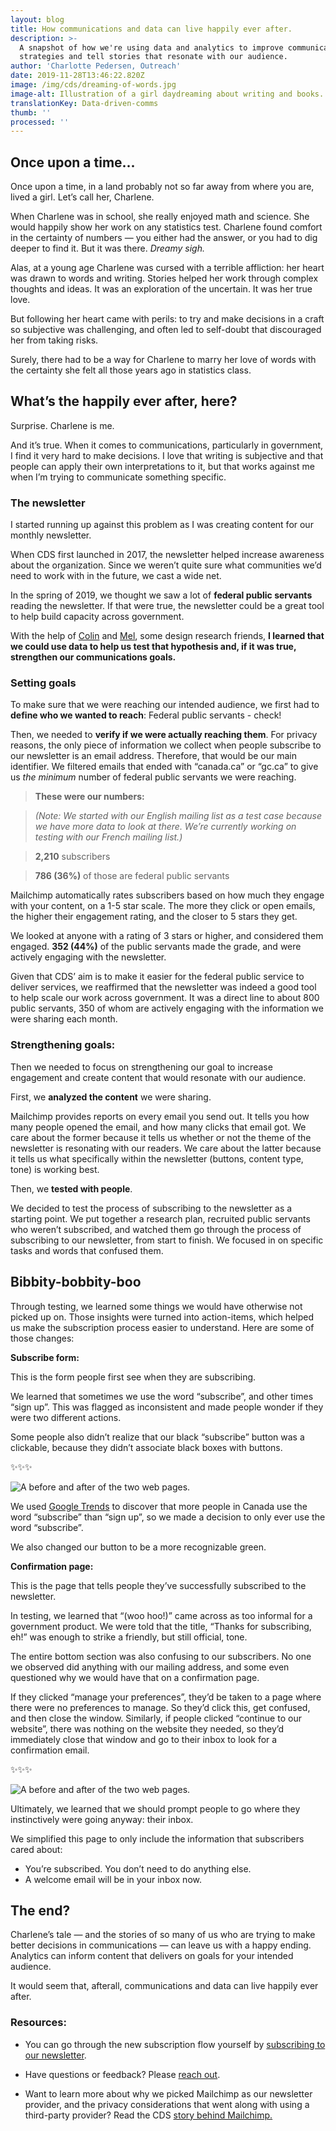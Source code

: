 ```yaml
---
layout: blog
title: How communications and data can live happily ever after.
description: >-
  A snapshot of how we're using data and analytics to improve communication
  strategies and tell stories that resonate with our audience. 
author: 'Charlotte Pedersen, Outreach'
date: 2019-11-28T13:46:22.820Z
image: /img/cds/dreaming-of-words.jpg
image-alt: Illustration of a girl daydreaming about writing and books.
translationKey: Data-driven-comms
thumb: ''
processed: ''
---
```

## Once upon a time...

Once upon a time, in a land probably not so far away from where you are, lived a girl. Let’s call her, Charlene.  

When Charlene was in school, she really enjoyed math and science. She would happily show her work on any statistics test. Charlene found comfort in the certainty of numbers — you either had the answer, or you had to dig deeper to find it. But it was there. *Dreamy sigh.*

Alas, at a young age Charlene was cursed with a terrible affliction: her heart was drawn to words and writing. Stories helped her work through complex thoughts and ideas. It was an exploration of the uncertain. It was her true love. 

But following her heart came with perils: to try and make decisions in a craft so subjective was challenging, and often led to self-doubt that discouraged her from taking risks. 

Surely, there had to be a way for Charlene to marry her love of words with the certainty she felt all those years ago in statistics class.

## What’s the happily ever after, here?

Surprise. Charlene is me. 

And it’s true. When it comes to communications, particularly in government, I find it very hard to make decisions. I love that writing is subjective and that people can apply their own interpretations to it, but that works against me when I’m trying to communicate something specific.

### The newsletter

I started running up against this problem as I was creating content for our monthly newsletter. 

When CDS first launched in 2017, the newsletter helped increase awareness about the organization. Since we weren’t quite sure what communities we’d need to work with in the future, we cast a wide net.

In the spring of 2019, we thought we saw a lot of **federal public servants** reading the newsletter. If that were true, the newsletter could be a great tool to help build capacity across government. 

With the help of [Colin](https://twitter.com/colinpmacarthur) and [Mel](https://twitter.com/melbanyard), some design research friends, **I learned that we could use data to help us test that hypothesis and, if it was true, strengthen our communications goals.** 

### Setting goals
To make sure that we were reaching our intended audience, we first had to **define who we wanted to reach**: Federal public servants - check!

Then, we needed to **verify if we were actually reaching them**. For privacy reasons, the only piece of information we collect when people subscribe to our newsletter is an email address. Therefore, that would be our main identifier. We filtered emails that ended with “canada.ca” or “gc.ca” to give us *the minimum* number of federal public servants we were reaching. 

> **These were our numbers:** 

> _(Note: We started with our English mailing list as a test case because we have more data to look at there. We’re currently working on testing with our French mailing list.)_

> **2,210** subscribers

> **786 (36%)** of those are federal public servants

Mailchimp automatically rates subscribers based on how much they engage with your content, on a 1-5 star scale. The more they click or open emails, the higher their engagement rating, and the closer to 5 stars they get.  

We looked at anyone with a rating of 3 stars or higher, and considered them engaged. **352 (44%)** of the public servants made the grade, and were actively engaging with the newsletter.


Given that CDS’ aim is to make it easier for the federal public service to deliver services, we reaffirmed that the newsletter was indeed a good tool to help scale our work across government. It was a direct line to about 800 public servants, 350 of whom are actively engaging with the information we were sharing each month.

### Strengthening goals:
Then we needed to focus on strengthening our goal to increase engagement and create content that would resonate with our audience. 

First, we **analyzed the content** we were sharing. 

Mailchimp provides reports on every email you send out. It tells you how many people opened the email, and how many clicks that email got. We care about the former because it tells us whether or not the theme of the newsletter is resonating with our readers. We care about the latter because it tells us what specifically within the newsletter (buttons, content type, tone) is working best. 

Then, we **tested with people**. 

We decided to test the process of subscribing to the newsletter as a starting point. We put together a research plan, recruited public servants who weren’t subscribed, and watched them go through the process of subscribing to our newsletter, from start to finish. We focused in on specific tasks and words that confused them. 

## Bibbity-bobbity-boo

Through testing, we learned some things we would have otherwise not picked up on. Those insights were turned into action-items, which helped us make the subscription process easier to understand. Here are some of those changes:

**Subscribe form:**

This is the form people first see when they are subscribing.

We learned that sometimes we use the word “subscribe”, and other times “sign up”. This was flagged as inconsistent and made people wonder if they were two different actions. 

Some people also didn’t realize that our black “subscribe” button was a clickable, because they didn’t associate black boxes with buttons. 

✨✨✨

![A before and after of the two web pages.](/img/cds/EN-Newsletter1.png/)

We used [Google Trends](https://trends.google.com/trends/?geo=CA) to discover that more people in Canada use the word “subscribe” than “sign up”, so we made a decision to only ever use the word “subscribe”.  

We also changed our button to be a more recognizable green.  


**Confirmation page:**

This is the page that tells people they’ve successfully subscribed to the newsletter. 

In testing, we learned that “(woo hoo!)” came across as too informal for a government product. We were told that the title, “Thanks for subscribing, eh!” was enough to strike a friendly, but still official, tone. 

The entire bottom section was also confusing to our subscribers. No one we observed did anything with our mailing address, and some even questioned why we would have that on a confirmation page. 

If they clicked “manage your preferences”, they’d be taken to a page where there were no preferences to manage. So they’d click this, get confused, and then close the window. Similarly, if people clicked “continue to our website”, there was nothing on the website they needed, so they’d immediately close that window and go to their inbox to look for a confirmation email. 

✨✨✨

![A before and after of the two web pages.](/img/cds/EN-newsletter2.png/)

Ultimately, we learned that we should prompt people to go where they instinctively were going anyway: their inbox.

We simplified this page to only include the information that subscribers cared about:
* You’re subscribed. You don’t need to do anything else. 
* A welcome email will be in your inbox now. 

## The end?
Charlene’s tale — and the stories of so many of us who are trying to make better decisions in communications — can leave us with a happy ending. Analytics can inform content that delivers on goals for your intended audience. 

It would seem that, afterall, communications and data can live happily ever after.  

### Resources:
* You can go through the new subscription flow yourself by [subscribing to our newsletter](https://canada.us15.list-manage.com/subscribe?u=729a207773f7324e217a1d945&id=eb357181d2). 

* Have questions or feedback? Please [reach out](mailto:charlotte.pedersen@tbs-sct.gc.ca).

* Want to learn more about why we picked Mailchimp as our newsletter provider, and the privacy considerations that went along with using a third-party provider? Read the CDS [story behind Mailchimp.](https://digital.canada.ca/files/story-behind-mailchimp-en.docx)

